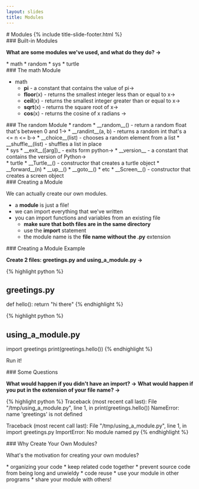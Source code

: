 ```yaml
---
layout: slides
title: Modules 
---
```

<section markdown="block" class="title-slide">
#  Modules
{% include title-slide-footer.html %}
</section>

<section markdown="block">
###  Built-in Modules

__What are some modules we've used, and what do they do? &rarr;__

<div class="incremental" markdown="block">
* math
* random
* sys
* turtle
</div>
</section>

<section markdown="block">
###  The math Module

* math
	* __pi__ - a constant that contains the value of pi&rarr; 
	* __floor__(x) - returns the smallest integer less than or equal to x&rarr;
	* __ceil__(x) - returns the smallest integer greater than or equal to x&rarr;
	* __sqrt__(x) - returns the square root of x&rarr;
	* __cos__(x) - returns the cosine of x radians &rarr;
</section>

<section markdown="block">
###  The random Module
* random
	* __random__() - return a random float that's between 0 and 1&rarr;
	* __randint__(a, b) - returns a random int that's a <= n <= b&rarr;
	* __choice__(list) - chooses a random element from a list
	* __shuffle__(list) - shuffles a list in place
</section>

<section markdown="block">
* sys
	* __exit__([arg])_ - exits form python&rarr;
	* __version__ - a constant that contains the version of Python&rarr;
</section>
<section markdown="block">
* turtle
	* __Turtle__() - constructor that creates a turtle object
		* __forward__(n)
		* __up__()
		* __goto__()
		* etc
	* __Screen__() - constructor that creates a screen object
</section>




<section markdown="block">
###  Creating a Module

We can actually create our own modules.

* a __module__ is just a file!
* we can import everything that we've written
* you can import functions and variables from an existing file
	* __make sure that both files are in the same directory__
	* use the __import__ statement
	* the module name is the __file name without the .py__ extension
</section>

<section markdown="block">
###  Creating a Module Example

__Create 2 files: greetings.py and using_a_module.py &rarr;__

{% highlight python %}
# greetings.py
def hello():
	return "hi there"
{% endhighlight %}

{% highlight python %}
# using_a_module.py
import greetings
print(greetings.hello())
{% endhighlight %}

Run it!
</section>

<section markdown="block">
###  Some Questions

__What would happen if you didn't have an import? &rarr;__
__What would happen if you put in the extension of your file name? &rarr;__

<div class="incremental" markdown="block">
{% highlight python %}
Traceback (most recent call last):
  File "/tmp/using_a_module.py", line 1, in <module>
    print(greetings.hello())
NameError: name 'greetings' is not defined

Traceback (most recent call last):
  File "/tmp/using_a_module.py", line 1, in <module>
    import greetings.py
ImportError: No module named py
{% endhighlight %}
</div>
</section>

<section markdown="block">
###  Why Create Your Own Modules?

What's the motivation for creating your own modules? 

<div class="incremental" markdown="block">
* organizing your code
	* keep related code together
	* prevent source code from being long and unwieldy
* code reuse
	* use your module in other programs
	* share your module with others!
</div>
</section>
